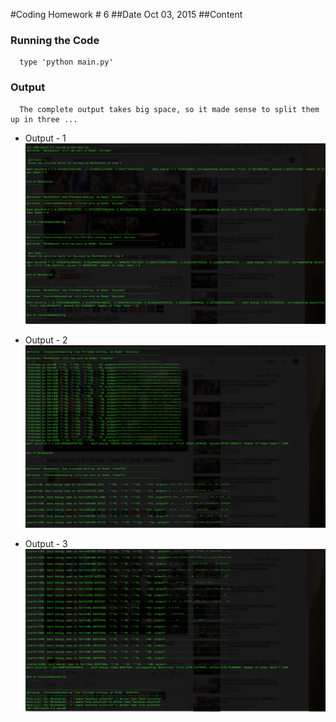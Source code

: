 #Coding Homework # 6 
##Date Oct 03, 2015 
##Content 

### Running the Code 
      type 'python main.py' 
### Output 
      The complete output takes big space, so it made sense to split them up in three ... 
* Output - 1
![output](output_a.png?raw=true=150x100)
 
* Output - 2
![output](output_b.png?raw=true=150x100)

* Output - 3         
![output](output_c.png?raw=true=150x100)
